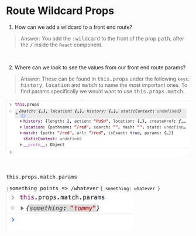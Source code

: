 # **Route Wildcard Props**

1. How can we add a wildcard to a front end route?
>Answer: You add the <kbd>:wildcard</kbd> to the front of the prop <kbd>path</kbd>, after the <kbd>/</kbd> inside the `React` component.

&nbsp;

2. Where can we look to see the values from our front end route params?
>Answer: These can be found in <kbd>this.props</kbd> under the following `keys`: <kbd>history</kbd>, <kbd>location</kbd> and <kbd>match</kbd> to name the most important ones. To find params specifically we would want to use <kbd>this.props.match</kbd>.

![alt text](./images/Screen&#32;Shot&#32;2020-02-12&#32;at&#32;1.jpg "This.props Values For Front End Route Example") 

&nbsp;

<kbd>this.props.match.params</kbd> 

<kbd>:something points => /whatever</kbd> `{ something: whatever }`
![alt text](./images/Screen&#32;Shot&#32;2020-02-12&#32;at&#32;2.jpg "This.props.match.params.something Example")


